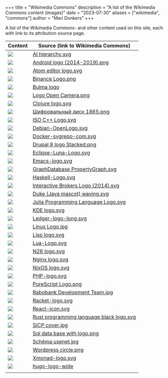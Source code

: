 +++
title = "Wikimedia Commons"
description = "A list of the Wikimedia Commons content (images)"
date = "2023-07-30"
aliases = ["wikimedia", "commons"]
author = "Mari Donkers"
+++

A list of the Wikimedia Commons- and other content used on this site, each with link to its attribution source page.

| Content                              | Source (link to Wikimedia Commons)                                                                                           |
|--------------------------------------|------------------------------------------------------------------------------------------------------------------------------|
| ![](/images/ai-hierarchy.svg)        | [AI hierarchy.svg](https://commons.wikimedia.org/wiki/File:AI_hierarchy.svg)                                                 |
| ![](/images/android.png)             | [Android logo (2014-2019).png](https://commons.wikimedia.org/wiki/File:Android_logo_(2014-2019).png)                         |
| ![](/images/atom.svg)                | [Atom editor logo.svg](https://commons.wikimedia.org/wiki/File:Atom_editor_logo.svg)                                         |
| ![](/images/binance.png)             | [Binance Logo.png](https://commons.wikimedia.org/wiki/File:Binance_Logo.png)                                                 |
| ![](/images/bulma.png)               | [Bulma logo](https://bulma.io/images/bulma-logo.png)                                                                         |
| ![](/images/camera.jpg)              | [Logo Open Camera.png](https://commons.wikimedia.org/wiki/File:Logo_Open_Camera.png)                                         |
| ![](/images/clojure.svg)             | [Clojure logo.svg](https://commons.wikimedia.org/wiki/File:Clojure_logo.svg)                                                 |
| ![](/images/cryptography.png)        | [Шифровальный диск 1865.png](https://tinyurl.com/2p9b92kh)                                                                   |
| ![](/images/c++.svg)                 | [ISO C++ Logo.svg](https://commons.wikimedia.org/wiki/File:ISO_C%2B%2B_Logo.svg)                                             |
| ![](/images/debian.svg)              | [Debian-OpenLogo.svg](https://commons.wikimedia.org/wiki/File:Debian-OpenLogo.svg)                                           |
| ![](/images/docker.svg)              | [Docker-svgrepo-com.svg](https://commons.wikimedia.org/wiki/File:Docker-svgrepo-com.svg)                                     |
| ![](/images/drupal.png)              | [Drupal 8 logo Stacked.png](https://commons.wikimedia.org/wiki/File:Drupal_8_logo_Stacked.png)                               |
| ![](/images/eclipse-ide.svg)         | [Eclipse-Luna-Logo.svg](https://commons.wikimedia.org/wiki/File:Eclipse-Luna-Logo.svg)                                       |
| ![](/images/emacs.svg)               | [Emacs-logo.svg](https://commons.wikimedia.org/wiki/File:Emacs-logo.svg)                                                     |
| ![](/images/graph-database.svg)      | [GraphDatabase PropertyGraph.svg](https://commons.wikimedia.org/wiki/File:GraphDatabase_PropertyGraph.svg)                   |
| ![](/images/haskell.svg)             | [Haskell-Logo.svg](https://commons.wikimedia.org/wiki/File:Haskell-Logo.svg)                                                 |
| ![](/images/interactive-brokers.svg) | [Interactive Brokers Logo (2014).svg](https://commons.wikimedia.org/wiki/File:Interactive_Brokers_Logo_(2014).svg)           |
| ![](/images/java.svg)                | [Duke (Java mascot) waving.svg](https://commons.wikimedia.org/wiki/File:Duke_(Java_mascot)_waving.svg)                       |
| ![](/images/julia.svg)               | [Julia Programming Language Logo.svg](https://commons.wikimedia.org/wiki/File:Julia_Programming_Language_Logo.svg)           |
| ![](/images/kde.svg)                 | [KDE logo.svg](https://commons.wikimedia.org/wiki/File:KDE_logo.svg)                                                         |
| ![](/images/ledger.svg)              | [Ledger-logo-long.svg](https://commons.wikimedia.org/wiki/File:Ledger-logo-long.svg)                                         |
| ![](/images/linux.jpg)               | [Linux Logo.jpg](https://commons.wikimedia.org/wiki/File:Linux_Logo.jpg)                                                     |
| ![](/images/lisp.svg)                | [Lisp logo.svg](https://commons.wikimedia.org/wiki/File:Lisp_logo.svg)                                                       |
| ![](/images/lua.svg)                 | [Lua-Logo.svg](https://commons.wikimedia.org/wiki/File:Lua-Logo.svg)                                                         |
| ![](/images/n26.svg)                 | [N26 logo.svg](https://commons.wikimedia.org/wiki/File:N26_logo.svg)                                                         |
| ![](/images/nginx.svg)               | [Nginx logo.svg](https://commons.wikimedia.org/wiki/File:Nginx_logo.svg)                                                     |
| ![](/images/nixos.svg)               | [NixOS logo.svg](https://commons.wikimedia.org/wiki/File:NixOS_logo.svg)                                                     |
| ![](/images/php.svg)                 | [PHP-logo.svg](https://commons.wikimedia.org/wiki/File:PHP-logo.svg)                                                         |
| ![](/images/purescript.png)          | [PureScript Logo.png](https://commons.wikimedia.org/wiki/File:PureScript_Logo.png)                                           |
| ![](/images/rabobank.jpg)            | [Rabobank Development Team.jpg](https://commons.wikimedia.org/wiki/File:Rabobank_Development_Team.jpg)                       |
| ![](/images/racket.svg)              | [Racket-logo.svg](https://commons.wikimedia.org/wiki/File:Racket-logo.svg)                                                   |
| ![](/images/react.svg)               | [React-icon.svg](https://commons.wikimedia.org/wiki/File:React-icon.svg)                                                     |
| ![](/images/rust.svg)                | [Rust programming language black logo.svg](https://commons.wikimedia.org/wiki/File:Rust_programming_language_black_logo.svg) |
| ![](/images/sicp.jpg)                | [SICP cover.jpg](https://commons.wikimedia.org/wiki/File:SICP_cover.jpg)                                                     |
| ![](/images/sql-database.png)        | [Sql data base with logo.png](https://commons.wikimedia.org/wiki/File:Sql_data_base_with_logo.png)                           |
| ![](/images/usenet.jpg)              | [Schéma usenet.jpg](https://commons.wikimedia.org/wiki/File:Sch%C3%A9ma_usenet.jpg)                                          |
| ![](/images/wordpress.png)           | [Wordpress circle.png](https://commons.wikimedia.org/wiki/File:Wordpress_circle.png)                                         |
| ![](/images/xmonad.svg)              | [Xmonad-logo.svg](https://commons.wikimedia.org/wiki/File:Xmonad-logo.svg)                                                   |
| ![](/images/hugo.svg)                | [hugo-logo-wide](https://raw.githubusercontent.com/gohugoio/gohugoioTheme/master/static/images/hugo-logo-wide.svg)           |
|                                      |                                                                                                                              |
